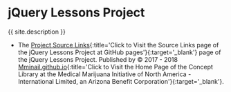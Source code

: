 # jQuery Lessons Project

{{ site.description }}

- The [Project Source Links](https://mminail.github.io/jQuery/Source-jQuery-Links.htm){:title='Click to Visit the Source Links page of the jQuery Lessons Project at GitHub pages'}{:target='_blank'} page of the jQuery Lessons Project. Published by © 2017 - 2018 [Mminail.github.io](https://mminail.github.io/){:title='Click to Visit the Home Page of the Concept Library at the Medical Marijuana Initiative of North America - International Limited, an Arizona Benefit Corporation'}{:target='_blank'}.
